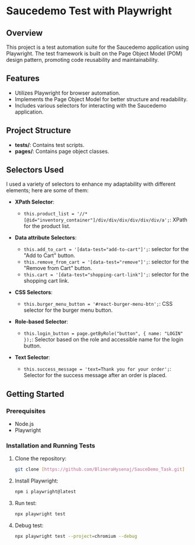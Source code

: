 # Saucedemo Test with Playwright

## Overview

This project is a test automation suite for the Saucedemo application using Playwright. The test framework is built on the Page Object Model (POM) design pattern, promoting code reusability and maintainability.

## Features

- Utilizes Playwright for browser automation.
- Implements the Page Object Model for better structure and readability.
- Includes various selectors for interacting with the Saucedemo application.

## Project Structure

- **tests/**: Contains test scripts.
- **pages/**: Contains page object classes.

## Selectors Used

I used a variety of selectors to enhance my adaptability with different elements; here are some of them:

- **XPath Selector**: 
  - `this.product_list = '//*[@id="inventory_container"]/div/div/div/div/div/div/a';`: XPath for the product list.

- **Data attribute Selectors**:
  - `this.add_to_cart = '[data-test="add-to-cart"]';`: selector for the "Add to Cart" button.
  - `this.remove_from_cart = '[data-test="remove"]';`: selector for the "Remove from Cart" button.
  - `this.cart = '[data-test="shopping-cart-link"]';`: selector for the shopping cart link.
 
- **CSS Selectors**:
  - `this.burger_menu_button = '#react-burger-menu-btn';`: CSS selector for the burger menu button.

- **Role-based Selector**:
  - `this.login_button = page.getByRole("button", { name: "LOGIN" });`: Selector based on the role and accessible name for the login button.

- **Text Selector**:
  - `this.success_message = 'text=Thank you for your order';`: Selector for the success message after an order is placed.

## Getting Started

### Prerequisites

- Node.js
- Playwright

### Installation and Running Tests

1. Clone the repository:
   ```bash
   git clone [https://github.com/BlineraHysenaj/SauceDemo_Task.git]

2. Install Playwright:
   ```bash
   npm i playwright@latest
   
3. Run test:
   ```bash
   npx playwright test

4. Debug test:
   ```bash
   npx playwright test --project=chromium --debug
